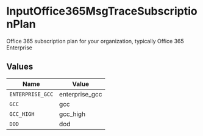 # InputOffice365MsgTraceSubscriptionPlan

Office 365 subscription plan for your organization, typically Office 365 Enterprise


## Values

| Name             | Value            |
| ---------------- | ---------------- |
| `ENTERPRISE_GCC` | enterprise_gcc   |
| `GCC`            | gcc              |
| `GCC_HIGH`       | gcc_high         |
| `DOD`            | dod              |